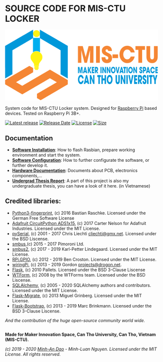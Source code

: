 # SOURCE CODE FOR MIS-CTU LOCKER

![MIS-CTU logo](/docs/pictures/MIS_CTU.png)

System code for MIS-CTU Locker system. Designed for [Raspberry Pi](https://en.wikipedia.org/wiki/Raspberry_Pi) based devices.
Tested on Raspberry Pi 3B+.

[![Latest release](https://img.shields.io/github/v/release/minhan74/MIS-Locker?include_prereleases)](https://github.com/minhan74/MIS-Locker/releases/latest)
[![Release Date](https://img.shields.io/github/release-date-pre/minhan74/MIS-Locker)](https://github.com/minhan74/MIS-Locker/releases/latest/)
[![License](https://img.shields.io/badge/license-MIT-green)](LICENSE) <!-- [![License](https://img.shields.io/github/license/minhan74/MIS-Locker.svg)](LICENSE) -->
[![Size](https://img.shields.io/github/repo-size/minhan74/MIS-Locker)](https://github.com/minhan74/MIS-Locker/)


## Documentation

* **[Software Installation]**: How to flash Rasbian, prepare working environment and start the system.
* **[Software Configuration]**: How to further configurate the software, or further develop it.
* **[Hardware Documentation]**: Documents about PCB, electronics components,...
* **[Undergrad Thesis Report]**: A part of this project is also my undergraduate thesis, you can have a look of it here. (in Vietnamese)

## Credited libraries:
 - [Python3-fingerprint], (c) 2016 Bastian Raschke. Licensed under the German Free Software License
 - [Adafruit CircuitPython ADS1x15], (c) 2017 Carter Nelson for Adafruit Industries. Licensed under the MIT License.
 - [pySerial], (c) 2001 - 2017 Chris Liechti <cliechti@gmx.net>. Licensed under the BSD Liscense.
 - [smbus],(c) 2015 - 2017 Pimoroni Ltd.
 - [smbus2], (c) 2017 - 2019 Karl-Petter Lindegaard. Licensed under the MIT License.
 - [RPi.GPIO], (c) 2012 - 2019 Ben Croston. Licensed under the MIT License.
 - [wiringPi], (c) 2013 - 2019 Gordon <projects@drogon.net>.
 - [Flask], (c) 2010 Pallets. Licensed under the BSD 3-Clause Liscense
 - [WTForm], (c) 2008 by the WTForms team. Licensed under the BSD Liscense.
 - [SQLAlchemy], (c) 2005 - 2020 SQLAlchemy authors and contributors. Licensed under the MIT License.
 - [Flask-Migrate], (c) 2013 Miguel Grinberg. Licensed under the MIT License.
 - [Flask-Bootstrap], (c) 2013 - 2019 Marc Brinkmann. Licensed under the BSD 3-Clause Liscense.
 
 _And the contribution of the huge open-source community world wide._


##    
**Made for Maker Innovation Space, Can Tho University, Can Tho, Vietnam (MIS-CTU).**

_(c) 2019 - 2020 [Minh-An Dao] - Minh-Luan Nguyen. Licensed under the MIT License. All rights reserved._


<!-- Links -->
[Software Installation]: /docs/Installation.md
[Software Configuration]: /docs/Configuration.md
[Hardware Documentation]: /docs/Hardware-Documentation.md
[Undergrad Thesis Report]: https://drive.google.com/file/d/1YyH5sE2MzJecpU8ndQ6ftUlrxf_dyREV/view?usp=sharing

[Python3-fingerprint]: https://github.com/bastianraschke/pyfingerprint
[Adafruit CircuitPython ADS1x15]: https://github.com/adafruit/Adafruit_CircuitPython_ADS1x15
[pySerial]: https://github.com/pyserial/pyserial
[smbus]: https://github.com/pimoroni/py-smbus
[smbus2]: https://github.com/kplindegaard/smbus2
[RPi.GPIO]: https://pypi.org/project/RPi.GPIO/
[wiringPi]: http://wiringpi.com/
[Flask]: https://github.com/pallets/flask
[WTForm]: https://github.com/wtforms/wtforms
[SQLAlchemy]: https://github.com/sqlalchemy/sqlalchemy
[Flask-Migrate]: https://github.com/miguelgrinberg/Flask-Migrate
[Flask-Bootstrap]: https://github.com/mbr/flask-bootstrap


[Minh-An Dao]: https://bit.ly/DMA-HomePage



